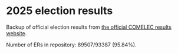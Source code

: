 # 2025 election results

Backup of official election results from [the official COMELEC results website](https://2025electionresults.comelec.gov.ph).






























































Number of ERs in repository: 89507/93387 (95.84%).

